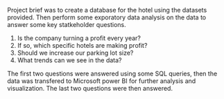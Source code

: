 Project brief was to create a database for the hotel using the datasets provided. Then perform some exporatory data analysis on the data to answer some key statkeholder questions. 
1. Is the company turning a profit every year?
2. If so, which specific hotels are making profit?
3. Should we increase our parking lot size?
4. What trends can we see in the data? 

The first two questions were answered using some SQL queries, then the data was transfered to Microsoft power BI for further analysis and visualization. The last two questions were then answered. 

